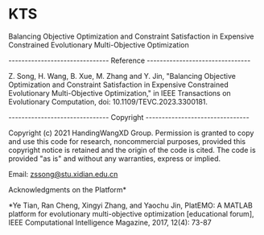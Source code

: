 # KTS
Balancing Objective Optimization and Constraint Satisfaction in Expensive Constrained Evolutionary Multi-Objective Optimization

------------------------------- Reference --------------------------------

Z. Song, H. Wang, B. Xue, M. Zhang and Y. Jin, "Balancing Objective Optimization and Constraint Satisfaction in Expensive Constrained Evolutionary Multi-Objective Optimization," in IEEE Transactions on Evolutionary Computation, doi: 10.1109/TEVC.2023.3300181.

------------------------------- Copyright --------------------------------

Copyright (c) 2021 HandingWangXD Group. Permission is granted to copy and use this code for research, noncommercial purposes, provided this copyright notice is retained and the origin of the code is cited. 
The code is provided "as is" and without any warranties, express or implied.

Email: zssong@stu.xidian.edu.cn

Acknowledgments on the Platform*

*Ye Tian, Ran Cheng, Xingyi Zhang, and Yaochu Jin, PlatEMO: A MATLAB platform for evolutionary multi-objective optimization [educational forum], IEEE Computational Intelligence Magazine, 2017, 12(4): 73-87
